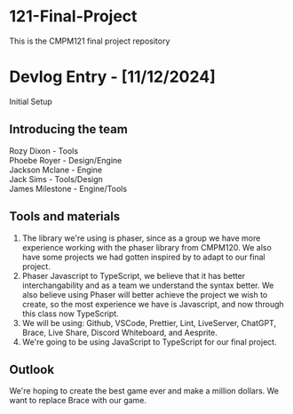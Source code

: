 # 121-Final-Project
This is the CMPM121 final project repository 

# Devlog Entry - [11/12/2024]
Initial Setup

## Introducing the team
Rozy Dixon - Tools\
Phoebe Royer - Design/Engine\
Jackson Mclane - Engine\
Jack Sims - Tools/Design\
James Milestone - Engine/Tools

## Tools and materials
  1.  The library we're using is phaser, since as a group we have more experience working with the phaser library from CMPM120. We also have some projects we had gotten inspired by to adapt to our final project.
  2.  Phaser Javascript to TypeScript, we believe that it has better interchangability and as a team we understand the syntax better. We also believe using Phaser will better achieve the project we wish to create, so the most experience we have is Javascript, and now through this class now TypeScript.
  3.  We will be using: Github, VSCode, Prettier, Lint, LiveServer, ChatGPT, Brace, Live Share, Discord Whiteboard, and Aesprite.
  4.  We're going to be using JavaScript to TypeScript for our final project. 

## Outlook
We're hoping to create the best game ever and make a million dollars. We want to replace Brace with our game. 
